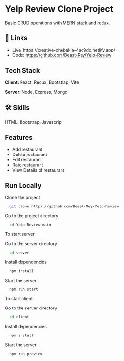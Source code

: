 # Yelp Review Clone Project

Basic CRUD operations with MERN stack and redux.

## 🔗 Links
- Live: https://creative-chebakia-4ac9dc.netlify.app/
- Code: https://github.com/Beast-Rey/Yelp-Review

## Tech Stack

**Client:** React, Redux, Bootstrap, Vite

**Server:** Node, Express, Mongo


## 🛠 Skills
HTML, Bootstrap, Javascript



## Features
- Add restaurant
- Delete restaurant
- Edit restaurant
- Rate restaurant
- View Details of restaurant


## Run Locally

Clone the project

```bash
  git clone https://github.com/Beast-Rey/Yelp-Review
```

Go to the project directory

```bash
  cd Yelp-Review-main
```
To start server

Go to the server directory

```bash
  cd server
```

Install dependencies

```bash
  npm install
```

Start the server

```bash
  npm run start
```

To start client

Go to the server directory

```bash
  cd client
```

Install dependencies

```bash
  npm install
```

Start the server

```bash
  npm run preview
```
